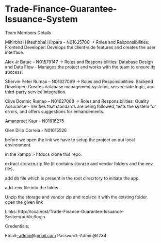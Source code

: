 # Trade-Finance-Guarantee-Issuance-System

Team Members Details

Mihirbhai Hiteshbhai Hirpara - N01635700 -> Roles and Responsibilities: Frontend Developer: Develops the client-side features and creates the user interface.

Alex Jr Batac – N01579147 -> Roles and Responsibilities: Database Design and Data Flow - Manages the project and works with the team to ensure its success.

Shervin Peter Rumao – N01627069 -> Roles and Responsibilities: Backend Developer: Creates database management systems, server-side logic, and third-party service integration.

Clive Domnic Rumao – N01627068 -> Roles and Responsibilities: Quality Assurance - Verifies that standards are being followed, tests the system for errors, and offers suggestions for enhancements.

Amanpreet Kaur - N01616275

Glen Dilip Correia - N01615526


before we open the link we have to setup the project on out local environment.

in the xampp > htdocs clone this repo.

extract storaze.zip file (it contains storaze and vendor folders and the env file).

add db file which is present in the root direcrtory to initiate the app.

add .env file into the folder.

Unzip the storage and vendor zip and replace it with the existing folder.
open the given link

Links: http://localhost/Trade-Finance-Guarantee-Issuance-System/public/login

Credentials:

Email:-admin@gmail.com
Password:-Admin@1234